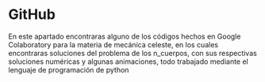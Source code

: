# GitHub
En este apartado encontraras alguno de los códigos hechos en Google Colaboratory para la materia de mecánica celeste, en los cuales encontraras soluciones 
del problema de los n_cuerpos, con sus respectivas soluciones numéricas y algunas animaciones, todo trabajado mediante el lenguaje de programación de python 
